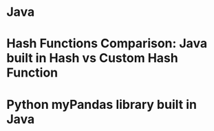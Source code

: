 # Java

# Hash Functions Comparison: Java built in Hash vs Custom Hash Function

# Python myPandas library built in Java
